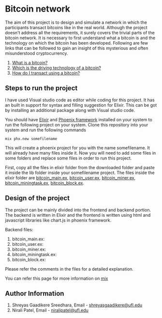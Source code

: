 # Bitcoin network

The aim of this project is to design and simulate a network in which the participants transact bitcoins like in the real world. Although the project doesn't address all the requirements, it surely covers the trivial parts of the bitcoin network. It is necessary to first understand what a bitcoin is and the technology on which the bitcoin has been developed. Following are few links that can be followed to gain an insight of this mysterious and often misunderstood cryptocurrency.

1. [What is a bitcoin?](https://www.youtube.com/watch?v=Um63OQz3bjo)
2. [Which is the driving technology of a bitcoin?](https://www.youtube.com/watch?v=SSo_EIwHSd4)
3. [How do I transact using a bitcoin?](https://www.youtube.com/watch?v=Em8nJN8IEes)

## Steps to run the project

I have used Visual studio code as editor while coding for this project. It has an built in support for syntax and filling suggestion for Elixir. This can be got by installing an additional package along with Visual studio code.

You should have [Elixir](https://elixir-lang.org/install.html) and [Phoenix framework](https://hexdocs.pm/phoenix/installation.html) installed on your system to run the following project on your system. Clone this repository into your system and run the following commands

`mix phx.new somefilename`

This will create a phoenix project for you with the name somefilename. It will already have many files inside it. Now you will need to add some files in some folders and replace some files in order to run this project.

First, copy all the files in elixir folder from the downloaded folder and paste it inside the lib folder inside your somefilename project. The files inside the elixir folder are [bitcoin_main.ex](Elixir_files/bitcoin_main.ex), [bitcoin_user.ex](https://github.com/Shreyassreedhara/Distributed-Operating-System-Principles/blob/master/Project4/Elixir%20files/bitcoin_user.ex), [bitcoin_miner.ex](https://github.com/Shreyassreedhara/Distributed-Operating-System-Principles/blob/master/Project4/Elixir%20files/bitcoin_miner.ex), [bitcoin_miningtask.ex](https://github.com/Shreyassreedhara/Distributed-Operating-System-Principles/blob/master/Project4/Elixir%20files/bitcoin_miningtask.ex), [bitcoin_block.ex](https://github.com/Shreyassreedhara/Distributed-Operating-System-Principles/blob/master/Project4/Elixir%20files/bitcoin_block.ex).

## Design of the project

The project can be mainly divided into the frontend and backend portion. The backend is written in Elixir and the frontend is written using html and javascript libraries like chart.js in phoenix framework.

Backend files:

1. bitcoin_main.ex:
2. bitcoin_user.ex:
3. bitcoin_miner.ex:
4. bitcoin_miningtask.ex:
5. bitcoin_block.ex:

Please refer the comments in the files for a detailed explanation.

You can refer this page for more information on [mix](https://elixir-lang.org/getting-started/mix-otp/introduction-to-mix.html)

## Author Information
1. Shreyas Gaadikere Sreedhara, Email - shreyasgaadikere@ufl.edu
2. Nirali Patel, Email - niralipatel@ufl.edu